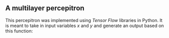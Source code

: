 ## A multilayer percepitron

This percepitron was implemented using *Tensor Flow* libraries in Python. It is meant to take in input variables *x* and *y* and generate an output based on this function:
